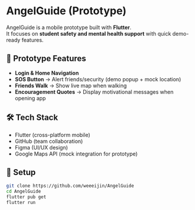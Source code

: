 # AngelGuide (Prototype)

AngelGuide is a mobile prototype built with **Flutter**.  
It focuses on **student safety and mental health support** with quick demo-ready features.

## 🚀 Prototype Features
- **Login & Home Navigation**
- **SOS Button** → Alert friends/security (demo popup + mock location)
- **Friends Walk** → Show live map when walking
- **Encouragement Quotes** → Display motivational messages when opening app

## 🛠️ Tech Stack
- Flutter (cross-platform mobile)
- GitHub (team collaboration)
- Figma (UI/UX design)
- Google Maps API (mock integration for prototype)

## 📂 Setup
```bash
git clone https://github.com/weeeijin/AngelGuide
cd AngelGuide
flutter pub get
flutter run

